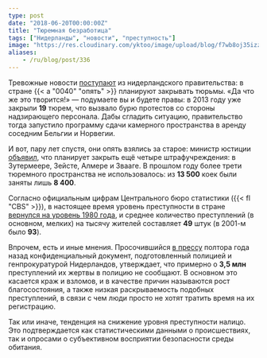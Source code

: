 ```yaml
---
type: post
date: "2018-06-20T00:00:00Z"
title: "Тюремная безработица"
tags: ["Нидерланды", "новости", "преступность"]
image: "https://res.cloudinary.com/yktoo/image/upload/blog/f7wb8oj35izz3204.png"
aliases:
    - /ru/blog/post/336
---
```


Тревожные новости [поступают](https://www.dutchnews.nl/news/2018/06/dutch-to-close-four-more-prisons-as-crime-rate-continues-to-fall-ad/) из нидерландского правительства: в стране {{< a "0040" "опять" >}} планируют закрывать тюрьмы. «Да что же это творится!» — подумаете вы и будете правы: в 2013 году уже закрыли **19** тюрем, что вызвало бурю протестов со стороны надзирающего персонала. Дабы сгладить ситуацию, правительство тогда запустило программу сдачи камерного пространства в аренду соседним Бельгии и Норвегии.

<!--more-->

И вот, пару лет спустя, они опять взялись за старое: министр юстиции [объявил](https://www.ad.nl/politiek/kabinet-toch-vier-gevangenissen-dicht~a9cbf8b1/), что планирует закрыть ещё четыре штрафучреждения: в Зутермеере, Зейсте, Алмере и Звааге. В прошлом году более трети тюремного пространства не использовалось: из **13&nbsp;500** коек были заняты лишь **8&nbsp;400**.

Согласно официальным цифрам Центрального бюро статистики ({{< fl "CBS" >}}), в настоящее время уровень преступности в стране [вернулся на уровень 1980 года](https://www.dutchnews.nl/news/2018/05/dutch-reported-crime-rate-continues-to-fall-new-cbs-report-shows/), и среднее количество преступлений (в основном, мелких) на тысячу жителей составляет **49** штук (в 2001-м было **93**).

Впрочем, есть и иные мнения. Просочившийся [в прессу](https://www.trouw.nl/home/-nederlandse-politie-ziet-de-meeste-misdaad-niet-~ab52ba07/) полтора года назад конфиденциальный документ, подготовленный полицией и генпрокуратурой Нидерландов, утверждает, что примерно о **3,5 млн** преступлений их жертвы в полицию не сообщают. В основном это касается краж и взломов, и в качестве причин называются рост благосостояния, а также низкая раскрываемость подобных преступлений, в связи с чем люди просто не хотят тратить время на их регистрацию.

Так или иначе, тенденция на снижение уровня преступности налицо. Это подтверждается как статистическими данными о происшествиях, так и опросами о субъективном восприятии безопасности среды обитания.
